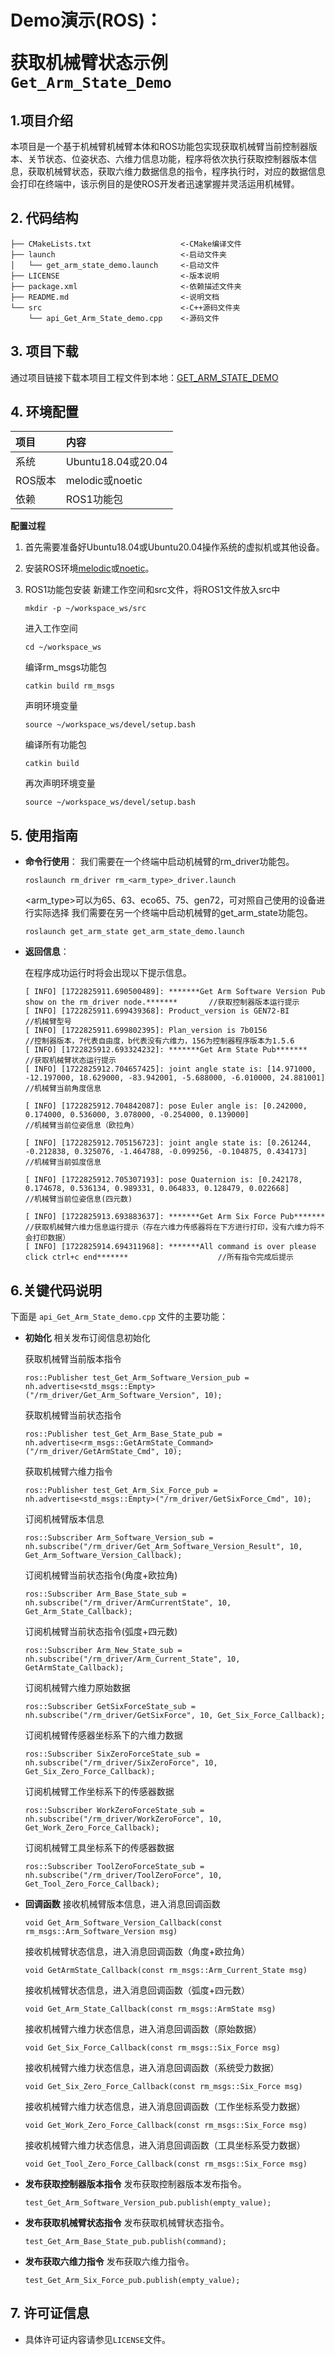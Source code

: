 # <p class="hidden">Demo演示(ROS)：</p>获取机械臂状态示例`Get_Arm_State_Demo`

## 1.项目介绍

本项目是一个基于机械臂机械臂本体和ROS功能包实现获取机械臂当前控制器版本、关节状态、位姿状态、六维力信息功能，程序将依次执行获取控制器版本信息，获取机械臂状态，获取六维力数据信息的指令，程序执行时，对应的数据信息会打印在终端中，该示例目的是使ROS开发者迅速掌握并灵活运用机械臂。

## 2. 代码结构

```
├── CMakeLists.txt                    <-CMake编译文件
├── launch                            <-启动文件夹
│   └── get_arm_state_demo.launch     <-启动文件
├── LICENSE                           <-版本说明
├── package.xml                       <-依赖描述文件夹
├── README.md                         <-说明文档
└── src                               <-C++源码文件夹
    └── api_Get_Arm_State_demo.cpp    <-源码文件
```

## 3. 项目下载

通过项目链接下载本项目工程文件到本地：[GET_ARM_STATE_DEMO](https://github.com/RealManRobot/rm_robot/tree/main/rm_arm_examples/get_arm_state)

## 4. 环境配置

| 项目 | 内容 |
| :-- | :-- |
| 系统 | Ubuntu18.04或20.04 |
| ROS版本 | melodic或noetic |
| 依赖 | ROS1功能包 |

**配置过程**

1. 首先需要准备好Ubuntu18.04或Ubuntu20.04操作系统的虚拟机或其他设备。
2. 安装ROS环境[melodic](https://wiki.ros.org/melodic/Installation/Ubuntu)或[noetic](https://wiki.ros.org/noetic/Installation/Ubuntu)。
3. ROS1功能包安装
    新建工作空间和src文件，将ROS1文件放入src中
    ```
    mkdir -p ~/workspace_ws/src
    ```

    进入工作空间
    ```
    cd ~/workspace_ws
    ```

    编译rm_msgs功能包
    ```
    catkin build rm_msgs
    ```

    声明环境变量
    ```
    source ~/workspace_ws/devel/setup.bash
    ```

    编译所有功能包
    ```
    catkin build
    ```

    再次声明环境变量
    ```
    source ~/workspace_ws/devel/setup.bash
    ```

## 5. 使用指南

* **命令行使用**：
    我们需要在一个终端中启动机械臂的rm_driver功能包。
    ```
    roslaunch rm_driver rm_<arm_type>_driver.launch
    ```
    <arm_type>可以为65、63、eco65、75、gen72，可对照自己使用的设备进行实际选择
    我们需要在另一个终端中启动机械臂的get_arm_state功能包。
    ```
    roslaunch get_arm_state get_arm_state_demo.launch
    ```
* **返回信息**：

    在程序成功运行时将会出现以下提示信息。
    ```
    [ INFO] [1722825911.690500489]: *******Get Arm Software Version Pub show on the rm_driver node.*******       //获取控制器版本运行提示
    [ INFO] [1722825911.699439368]: Product_version is GEN72-BI                                                  //机械臂型号
    [ INFO] [1722825911.699802395]: Plan_version is 7b0156                                                       //控制器版本，7代表自由度，b代表没有六维力，156为控制器程序版本为1.5.6
    [ INFO] [1722825912.693324232]: *******Get Arm State Pub*******                                              //获取机械臂状态运行提示
    [ INFO] [1722825912.704657425]: joint angle state is: [14.971000, -12.197000, 18.629000, -83.942001, -5.688000, -6.010000, 24.881001]  //机械臂当前角度信息

    [ INFO] [1722825912.704842087]: pose Euler angle is: [0.242000, 0.174000, 0.536000, 3.078000, -0.254000, 0.139000]                     //机械臂当前位姿信息（欧拉角）

    [ INFO] [1722825912.705156723]: joint angle state is: [0.261244, -0.212838, 0.325076, -1.464788, -0.099256, -0.104875, 0.434173]       //机械臂当前弧度信息

    [ INFO] [1722825912.705307193]: pose Quaternion is: [0.242178, 0.174678, 0.536134, 0.989331, 0.064833, 0.128479, 0.022668]             //机械臂当前位姿信息(四元数)

    [ INFO] [1722825913.693883637]: *******Get Arm Six Force Pub*******                                          //获取机械臂六维力信息运行提示（存在六维力传感器将在下方进行打印，没有六维力将不会打印数据）
    [ INFO] [1722825914.694311968]: *******All command is over please click ctrl+c end*******                    //所有指令完成后提示
    ```

## 6.关键代码说明

下面是 `api_Get_Arm_State_demo.cpp` 文件的主要功能：

- **初始化**
相关发布订阅信息初始化
    
    
    获取机械臂当前版本指令
    ```
    ros::Publisher test_Get_Arm_Software_Version_pub = nh.advertise<std_msgs::Empty>("/rm_driver/Get_Arm_Software_Version", 10);
    ```

    获取机械臂当前状态指令
    ```
    ros::Publisher test_Get_Arm_Base_State_pub = nh.advertise<rm_msgs::GetArmState_Command>("/rm_driver/GetArmState_Cmd", 10);
    ```

    获取机械臂六维力指令
    ```
    ros::Publisher test_Get_Arm_Six_Force_pub = nh.advertise<std_msgs::Empty>("/rm_driver/GetSixForce_Cmd", 10);
    ```

    订阅机械臂版本信息
    ```
    ros::Subscriber Arm_Software_Version_sub = nh.subscribe("/rm_driver/Get_Arm_Software_Version_Result", 10, Get_Arm_Software_Version_Callback);
    ```

    订阅机械臂当前状态指令(角度+欧拉角)
    ```
    ros::Subscriber Arm_Base_State_sub = nh.subscribe("/rm_driver/ArmCurrentState", 10, Get_Arm_State_Callback);
    ```

    订阅机械臂当前状态指令(弧度+四元数)
    ```
    ros::Subscriber Arm_New_State_sub = nh.subscribe("/rm_driver/Arm_Current_State", 10, GetArmState_Callback);
    ```

    订阅机械臂六维力原始数据
    ```
    ros::Subscriber GetSixForceState_sub = nh.subscribe("/rm_driver/GetSixForce", 10, Get_Six_Force_Callback);
    ```

    订阅机械臂传感器坐标系下的六维力数据
    ```
    ros::Subscriber SixZeroForceState_sub = nh.subscribe("/rm_driver/SixZeroForce", 10, Get_Six_Zero_Force_Callback);
    ```

    订阅机械臂工作坐标系下的传感器数据
    ```
    ros::Subscriber WorkZeroForceState_sub = nh.subscribe("/rm_driver/WorkZeroForce", 10, Get_Work_Zero_Force_Callback);
    ```

    订阅机械臂工具坐标系下的传感器数据
    ```
    ros::Subscriber ToolZeroForceState_sub = nh.subscribe("/rm_driver/ToolZeroForce", 10, Get_Tool_Zero_Force_Callback);
    ```

- **回调函数**
    接收机械臂版本信息，进入消息回调函数
    ```
    void Get_Arm_Software_Version_Callback(const rm_msgs::Arm_Software_Version msg)
    ```

    接收机械臂状态信息，进入消息回调函数（角度+欧拉角）
    ```
    void GetArmState_Callback(const rm_msgs::Arm_Current_State msg)
    ```

    接收机械臂状态信息，进入消息回调函数（弧度+四元数）
    ```
    void Get_Arm_State_Callback(const rm_msgs::ArmState msg)
    ```

    接收机械臂六维力状态信息，进入消息回调函数（原始数据）
    ```
    void Get_Six_Force_Callback(const rm_msgs::Six_Force msg)
    ```

    接收机械臂六维力状态信息，进入消息回调函数（系统受力数据）
    ```
    void Get_Six_Zero_Force_Callback(const rm_msgs::Six_Force msg)
    ```

    接收机械臂六维力状态信息，进入消息回调函数（工作坐标系受力数据）
    ```
    void Get_Work_Zero_Force_Callback(const rm_msgs::Six_Force msg)
    ```

    接收机械臂六维力状态信息，进入消息回调函数（工具坐标系受力数据）
    ```
    void Get_Tool_Zero_Force_Callback(const rm_msgs::Six_Force msg)
    ```

- **发布获取控制器版本指令**
发布获取控制器版本发布指令。

    ```
    test_Get_Arm_Software_Version_pub.publish(empty_value);
    ```

- **发布获取机械臂状态指令**
发布获取机械臂状态指令。

    ```
    test_Get_Arm_Base_State_pub.publish(command);
    ```

- **发布获取六维力指令**
发布获取六维力指令。

    ```
    test_Get_Arm_Six_Force_pub.publish(empty_value);
    ```

## 7. 许可证信息

* 具体许可证内容请参见`LICENSE`文件。
